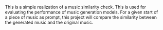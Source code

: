 This is a simple realization of a music similarity check. This is used for evaluating the performance of music generation models. For a given start of a piece of music as prompt, this project will compare the similarity between the generated music and the original music. 